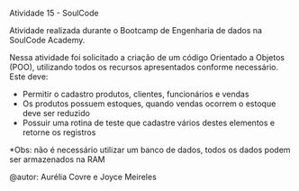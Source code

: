  Atividade 15 - SoulCode
 
Atividade realizada durante o Bootcamp de Engenharia de dados na SoulCode Academy. 

Nessa atividade foi solicitado a criação de um código Orientado a Objetos (POO), utilizando todos os recursos apresentados conforme necessário. Este deve:
- Permitir o cadastro produtos, clientes, funcionários e vendas
- Os produtos possuem estoques, quando vendas ocorrem o estoque deve ser reduzido
- Possuir uma rotina de teste que cadastre vários destes elementos e retorne os registros


*Obs: não é necessário utilizar um banco de dados, todos os dados podem ser armazenados na RAM

@autor: Aurélia Covre e Joyce Meireles
